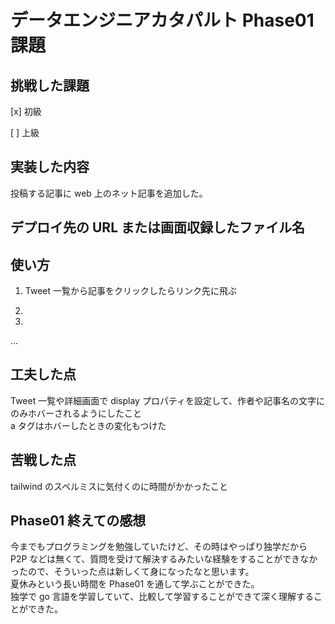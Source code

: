 # データエンジニアカタパルト Phase01 課題

## 挑戦した課題

[x] 初級

[ ] 上級

## 実装した内容

投稿する記事に web 上のネット記事を追加した。

## デプロイ先の URL または画面収録したファイル名

## 使い方

1. Tweet 一覧から記事をクリックしたらリンク先に飛ぶ

2.

3.

...

## 工夫した点

Tweet 一覧や詳細画面で display プロパティを設定して、作者や記事名の文字にのみホバーされるようにしたこと  
a タグはホバーしたときの変化もつけた

## 苦戦した点

tailwind のスペルミスに気付くのに時間がかかったこと

## Phase01 終えての感想

今までもプログラミングを勉強していたけど、その時はやっぱり独学だから P2P などは無くて、質問を受けて解決するみたいな経験をすることができなかったので、そういった点は新しくて身になったなと思います。  
夏休みという長い時間を Phase01 を通して学ぶことができた。  
独学で go 言語を学習していて、比較して学習することができて深く理解することができた。
